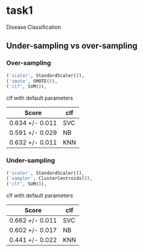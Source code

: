 # task1 

Disease Classification

## Under-sampling vs over-sampling

### Over-sampling

```python
('scaler', StandardScaler()),
('smote', SMOTE()),
('clf', SVM()),   
```

clf with default parameters

| Score           | clf |
|-----------------|-----|
| 0.634 +/- 0.011 | SVC |
| 0.591 +/- 0.029 | NB  |
| 0.632 +/- 0.011 | KNN |

### Under-sampling

```python
('scaler', StandardScaler()),
('sampler', ClusterCentroids()),
('clf', SVM()),   
```

clf with default parameters

| Score           | clf |
|-----------------|-----|
| 0.662 +/- 0.011 | SVC |
| 0.602 +/- 0.017 | NB  |
| 0.441 +/- 0.022 | KNN |